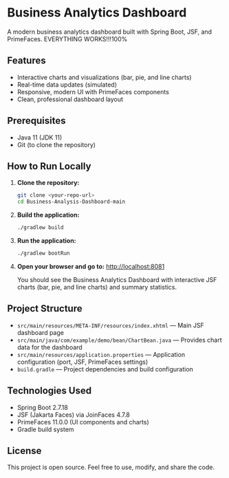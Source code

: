 # Business Analytics Dashboard

A modern business analytics dashboard built with Spring Boot, JSF, and PrimeFaces.
EVERYTHING WORKS!!!100%

## Features

- Interactive charts and visualizations (bar, pie, and line charts)
- Real-time data updates (simulated)
- Responsive, modern UI with PrimeFaces components
- Clean, professional dashboard layout

## Prerequisites

- Java 11 (JDK 11)
- Git (to clone the repository)

## How to Run Locally

1. **Clone the repository:**
   ```bash
   git clone <your-repo-url>
   cd Business-Analysis-Dashboard-main
   ```
2. **Build the application:**
   ```bash
   ./gradlew build
   ```
3. **Run the application:**
   ```bash
   ./gradlew bootRun
   ```
4. **Open your browser and go to:**
   [http://localhost:8081](http://localhost:8081)

   You should see the Business Analytics Dashboard with interactive JSF charts (bar, pie, and line charts) and summary statistics.

## Project Structure

- `src/main/resources/META-INF/resources/index.xhtml` — Main JSF dashboard page
- `src/main/java/com/example/demo/bean/ChartBean.java` — Provides chart data for the dashboard
- `src/main/resources/application.properties` — Application configuration (port, JSF, PrimeFaces settings)
- `build.gradle` — Project dependencies and build configuration

## Technologies Used

- Spring Boot 2.7.18
- JSF (Jakarta Faces) via JoinFaces 4.7.8
- PrimeFaces 11.0.0 (UI components and charts)
- Gradle build system

## License

This project is open source. Feel free to use, modify, and share the code.
